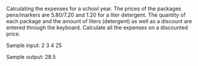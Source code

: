 Calculating the expenses for a school year. 
The prices of the packages pens/markers are 5.80/7.20 and 1.20 for a liter detergent.
The quantity of each package and the amount of liters (detergent) as well as a discount are entered through the keyboard.
Calculate all the expenses on a discounted price.

Sample input: 2 3 4 25

Sample output: 28.5
